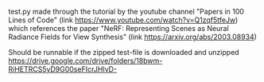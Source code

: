 test.py made through the tutorial by the youtube channel "Papers in 100 Lines of Code" (link https://www.youtube.com/watch?v=Q1zqf5tfeJw) which references the paper "NeRF: Representing Scenes as Neural Radiance Fields for View Synthesis" (link https://arxiv.org/abs/2003.08934)
 
Should be runnable if the zipped test-file is downloaded and unzipped https://drive.google.com/drive/folders/18bwm-RiHETRCS5yD9G00seFIcrJHIvD-
